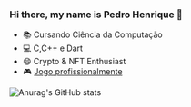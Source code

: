 ### Hi there, my name is Pedro Henrique 👋

- 📚 Cursando Ciência da Computação
- 💻 C,C++ e Dart
- 😄 Crypto & NFT Enthusiast
- 🎮 [Jogo profissionalmente](https://liquipedia.net/rocketleague/FAsi)

![Anurag's GitHub stats](https://github-readme-stats.vercel.app/api?username=pedrofasi&show_icons=true&theme=dracula)


<!--
**pedrofasi/pedrofasi** is a ✨ _special_ ✨ repository because its `README.md` (this file) appears on your GitHub profile.

Here are some ideas to get you started:

- 🔭 I’m currently working on ...
- 🌱 I’m currently learning ...
- 👯 I’m looking to collaborate on ...
- 🤔 I’m looking for help with ...
- 💬 Ask me about ...
- 📫 How to reach me: ...
- 😄 Pronouns: ...
- ⚡ Fun fact: ...
-->

